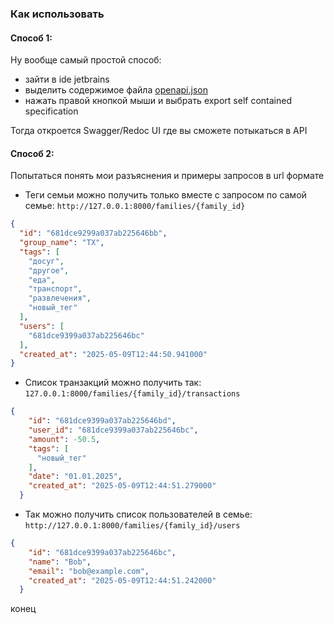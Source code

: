 ### Как использовать
#### Способ 1:
Ну вообще самый простой способ: 
* зайти в ide jetbrains 
* выделить содержимое файла [openapi.json](openapi.json) 
* нажать правой кнопкой мыши и выбрать export self contained specification 

Тогда откроется Swagger/Redoc UI где вы сможете потыкаться в API
#### Способ 2:
Попытаться понять мои разъяснения и примеры запросов в url формате
* Теги семьи можно получить только вместе с запросом по самой семье:
`http://127.0.0.1:8000/families/{family_id}`
```json
{
  "id": "681dce9299a037ab225646bb",
  "group_name": "TX",
  "tags": [
    "досуг",
    "другое",
    "еда",
    "транспорт",
    "развлечения",
    "новый_тег"
  ],
  "users": [
    "681dce9399a037ab225646bc"
  ],
  "created_at": "2025-05-09T12:44:50.941000"
}
```
* Список транзакций можно получить так:
```127.0.0.1:8000/families/{family_id}/transactions```
```json
{
    "id": "681dce9399a037ab225646bd",
    "user_id": "681dce9399a037ab225646bc",
    "amount": -50.5,
    "tags": [
      "новый_тег"
    ],
    "date": "01.01.2025",
    "created_at": "2025-05-09T12:44:51.279000"
  }
```
* Так можно получить список пользователей в семье:
```http://127.0.0.1:8000/families/{family_id}/users```
```json
{
    "id": "681dce9399a037ab225646bc",
    "name": "Bob",
    "email": "bob@example.com",
    "created_at": "2025-05-09T12:44:51.242000"
  }
```
конец
